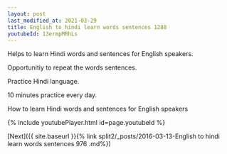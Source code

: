 ```yaml
---
layout: post
last_modified_at: 2021-03-29
title: English to hindi learn words sentences 1288 
youtubeId: 13ermpMRhLs
---
```

 
 
Helps to learn Hindi words and sentences for English speakers.

Opportunitiy to repeat the words sentences. 

Practice Hindi language. 
 
10 minutes practice every day. 
 
How to learn Hindi words and sentences for English speakers 
 
{% include youtubePlayer.html id=page.youtubeId %}
 
 
[Next]({{ site.baseurl }}{% link  split2/_posts/2016-03-13-English to hindi learn words sentences 976 .md%})
 
